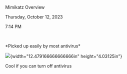 Mimikatz Overview

Thursday, October 12, 2023

7:14 PM

 

\*Picked up easily by most antivirus\*

![](013_Mimikatz_Overview_000.png){width="12.479166666666666in" height="4.03125in"}

Cool if you can turn off antivirus
